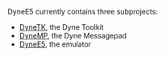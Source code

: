 DyneE5 currently contains three subprojects:
  * [DyneTK](DyneTK.md), the Dyne Toolkit
  * [DyneMP](DyneMP.md), the Dyne Messagepad
  * [DyneE5](DyneE5.md), the emulator